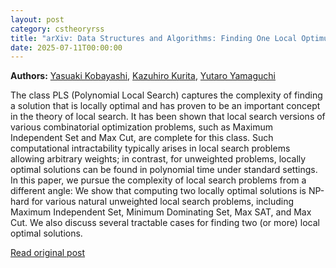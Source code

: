 ```yaml
---
layout: post
category: cstheoryrss
title: "arXiv: Data Structures and Algorithms: Finding One Local Optimum Is Easy -- But What about Two?"
date: 2025-07-11T00:00:00
---
```


**Authors:** [Yasuaki Kobayashi](https://dblp.uni-trier.de/search?q=Yasuaki+Kobayashi), [Kazuhiro Kurita](https://dblp.uni-trier.de/search?q=Kazuhiro+Kurita), [Yutaro Yamaguchi](https://dblp.uni-trier.de/search?q=Yutaro+Yamaguchi)

The class PLS (Polynomial Local Search) captures the complexity of finding a
solution that is locally optimal and has proven to be an important concept in
the theory of local search. It has been shown that local search versions of
various combinatorial optimization problems, such as Maximum Independent Set
and Max Cut, are complete for this class. Such computational intractability
typically arises in local search problems allowing arbitrary weights; in
contrast, for unweighted problems, locally optimal solutions can be found in
polynomial time under standard settings. In this paper, we pursue the
complexity of local search problems from a different angle: We show that
computing two locally optimal solutions is NP-hard for various natural
unweighted local search problems, including Maximum Independent Set, Minimum
Dominating Set, Max SAT, and Max Cut. We also discuss several tractable cases
for finding two (or more) local optimal solutions.

[Read original post](http://arxiv.org/abs/2507.07524v1)

